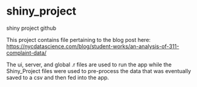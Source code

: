 # shiny_project
shiny project github

This project contains file pertaining to the blog post here:
https://nycdatascience.com/blog/student-works/an-analysis-of-311-complaint-data/

The ui, server, and global .r files are used to run the app while the Shiny_Project files were used to pre-process the data
that was eventually saved to a csv and then fed into the app.

